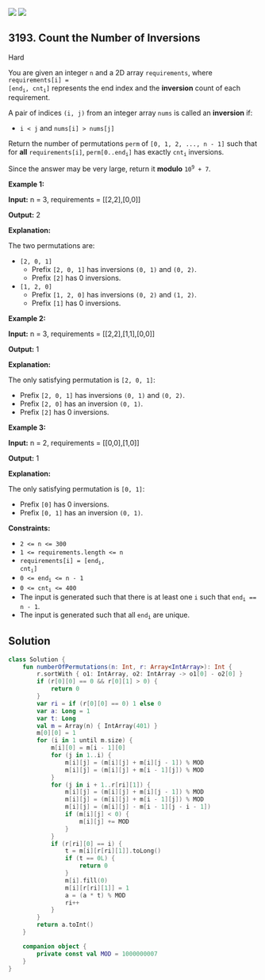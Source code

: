 [![](https://img.shields.io/github/stars/javadev/LeetCode-in-Kotlin?label=Stars&style=flat-square)](https://github.com/javadev/LeetCode-in-Kotlin)
[![](https://img.shields.io/github/forks/javadev/LeetCode-in-Kotlin?label=Fork%20me%20on%20GitHub%20&style=flat-square)](https://github.com/javadev/LeetCode-in-Kotlin/fork)

## 3193\. Count the Number of Inversions

Hard

You are given an integer `n` and a 2D array `requirements`, where <code>requirements[i] = [end<sub>i</sub>, cnt<sub>i</sub>]</code> represents the end index and the **inversion** count of each requirement.

A pair of indices `(i, j)` from an integer array `nums` is called an **inversion** if:

*   `i < j` and `nums[i] > nums[j]`

Return the number of permutations `perm` of `[0, 1, 2, ..., n - 1]` such that for **all** `requirements[i]`, <code>perm[0..end<sub>i</sub>]</code> has exactly <code>cnt<sub>i</sub></code> inversions.

Since the answer may be very large, return it **modulo** <code>10<sup>9</sup> + 7</code>.

**Example 1:**

**Input:** n = 3, requirements = \[\[2,2],[0,0]]

**Output:** 2

**Explanation:**

The two permutations are:

*   `[2, 0, 1]`
    *   Prefix `[2, 0, 1]` has inversions `(0, 1)` and `(0, 2)`.
    *   Prefix `[2]` has 0 inversions.
*   `[1, 2, 0]`
    *   Prefix `[1, 2, 0]` has inversions `(0, 2)` and `(1, 2)`.
    *   Prefix `[1]` has 0 inversions.

**Example 2:**

**Input:** n = 3, requirements = \[\[2,2],[1,1],[0,0]]

**Output:** 1

**Explanation:**

The only satisfying permutation is `[2, 0, 1]`:

*   Prefix `[2, 0, 1]` has inversions `(0, 1)` and `(0, 2)`.
*   Prefix `[2, 0]` has an inversion `(0, 1)`.
*   Prefix `[2]` has 0 inversions.

**Example 3:**

**Input:** n = 2, requirements = \[\[0,0],[1,0]]

**Output:** 1

**Explanation:**

The only satisfying permutation is `[0, 1]`:

*   Prefix `[0]` has 0 inversions.
*   Prefix `[0, 1]` has an inversion `(0, 1)`.

**Constraints:**

*   `2 <= n <= 300`
*   `1 <= requirements.length <= n`
*   <code>requirements[i] = [end<sub>i</sub>, cnt<sub>i</sub>]</code>
*   <code>0 <= end<sub>i</sub> <= n - 1</code>
*   <code>0 <= cnt<sub>i</sub> <= 400</code>
*   The input is generated such that there is at least one `i` such that <code>end<sub>i</sub> == n - 1</code>.
*   The input is generated such that all <code>end<sub>i</sub></code> are unique.

## Solution

```kotlin
class Solution {
    fun numberOfPermutations(n: Int, r: Array<IntArray>): Int {
        r.sortWith { o1: IntArray, o2: IntArray -> o1[0] - o2[0] }
        if (r[0][0] == 0 && r[0][1] > 0) {
            return 0
        }
        var ri = if (r[0][0] == 0) 1 else 0
        var a: Long = 1
        var t: Long
        val m = Array(n) { IntArray(401) }
        m[0][0] = 1
        for (i in 1 until m.size) {
            m[i][0] = m[i - 1][0]
            for (j in 1..i) {
                m[i][j] = (m[i][j] + m[i][j - 1]) % MOD
                m[i][j] = (m[i][j] + m[i - 1][j]) % MOD
            }
            for (j in i + 1..r[ri][1]) {
                m[i][j] = (m[i][j] + m[i][j - 1]) % MOD
                m[i][j] = (m[i][j] + m[i - 1][j]) % MOD
                m[i][j] = (m[i][j] - m[i - 1][j - i - 1])
                if (m[i][j] < 0) {
                    m[i][j] += MOD
                }
            }
            if (r[ri][0] == i) {
                t = m[i][r[ri][1]].toLong()
                if (t == 0L) {
                    return 0
                }
                m[i].fill(0)
                m[i][r[ri][1]] = 1
                a = (a * t) % MOD
                ri++
            }
        }
        return a.toInt()
    }

    companion object {
        private const val MOD = 1000000007
    }
}
```